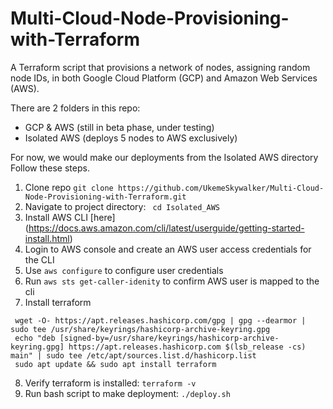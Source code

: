 # Multi-Cloud-Node-Provisioning-with-Terraform
A Terraform script that provisions a network of nodes, assigning random node IDs, in both Google Cloud Platform (GCP) and Amazon Web Services (AWS).

There are 2 folders in this repo:
- GCP & AWS (still in beta phase, under testing)
- Isolated AWS (deploys 5 nodes to AWS exclusively)

For now, we would make our deployments from the Isolated AWS directory
Follow these steps.

1. Clone repo
`git clone https://github.com/UkemeSkywalker/Multi-Cloud-Node-Provisioning-with-Terraform.git`
2. Navigate to project directory: 
` cd Isolated_AWS`
3. Install AWS CLI [here] (https://docs.aws.amazon.com/cli/latest/userguide/getting-started-install.html)
4. Login to AWS console and create an AWS user access credentials for the CLI
5. Use `aws configure` to configure user credentials 
6. Run `aws sts get-caller-idenity` to confirm AWS user is mapped to the cli
7. Install terraform
```
 wget -O- https://apt.releases.hashicorp.com/gpg | gpg --dearmor | sudo tee /usr/share/keyrings/hashicorp-archive-keyring.gpg
 echo "deb [signed-by=/usr/share/keyrings/hashicorp-archive-keyring.gpg] https://apt.releases.hashicorp.com $(lsb_release -cs) main" | sudo tee /etc/apt/sources.list.d/hashicorp.list
 sudo apt update && sudo apt install terraform

```
8. Verify terraform is installed: `terraform -v`
9. Run bash script to make deployment: `./deploy.sh`
